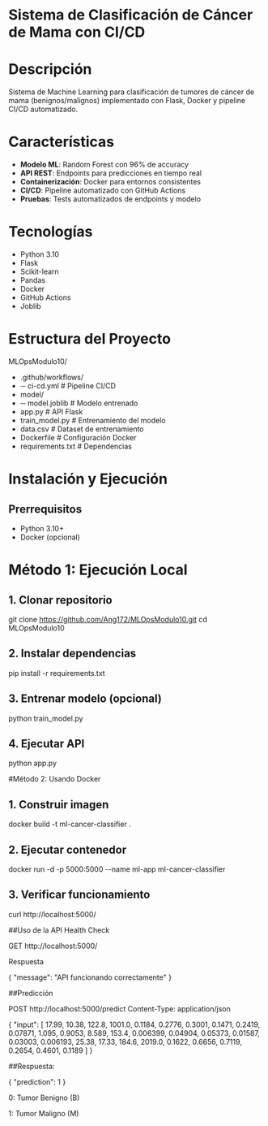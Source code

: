 # Sistema de Clasificación de Cáncer de Mama con CI/CD

# Descripción
Sistema de Machine Learning para clasificación de tumores de cáncer de mama (benignos/malignos) implementado con Flask, Docker y pipeline CI/CD automatizado.

# Características
- **Modelo ML**: Random Forest con 96% de accuracy  
- **API REST**: Endpoints para predicciones en tiempo real  
- **Containerización**: Docker para entornos consistentes  
- **CI/CD**: Pipeline automatizado con GitHub Actions  
- **Pruebas**: Tests automatizados de endpoints y modelo  

# Tecnologías
- Python 3.10  
- Flask  
- Scikit-learn  
- Pandas  
- Docker  
- GitHub Actions  
- Joblib  

# Estructura del Proyecto
MLOpsModulo10/
- .github/workflows/
- ─ ci-cd.yml # Pipeline CI/CD
- model/
- ─ model.joblib # Modelo entrenado
- app.py # API Flask
- train_model.py # Entrenamiento del modelo
- data.csv # Dataset de entrenamiento
- Dockerfile # Configuración Docker
- requirements.txt # Dependencias

# Instalación y Ejecución

## Prerrequisitos
- Python 3.10+  
- Docker (opcional)  

# Método 1: Ejecución Local

## 1. Clonar repositorio
git clone https://github.com/Ang172/MLOpsModulo10.git
cd MLOpsModulo10

## 2. Instalar dependencias
pip install -r requirements.txt

## 3. Entrenar modelo (opcional)
python train_model.py

## 4. Ejecutar API
python app.py

#Método 2: Usando Docker

## 1. Construir imagen
docker build -t ml-cancer-classifier .

## 2. Ejecutar contenedor
docker run -d -p 5000:5000 --name ml-app ml-cancer-classifier

## 3. Verificar funcionamiento
curl http://localhost:5000/

##Uso de la API
Health Check

GET http://localhost:5000/

Respuesta

{
    "message": "API funcionando correctamente"
}

##Predicción

POST http://localhost:5000/predict
Content-Type: application/json

{
    "input": [
        17.99, 10.38, 122.8, 1001.0, 0.1184, 0.2776, 0.3001, 
        0.1471, 0.2419, 0.07871, 1.095, 0.9053, 8.589, 
        153.4, 0.006399, 0.04904, 0.05373, 0.01587, 0.03003, 
        0.006193, 25.38, 17.33, 184.6, 2019.0, 0.1622, 0.6656, 
        0.7119, 0.2654, 0.4601, 0.1189
    ]
}


##Respuesta:

{
    "prediction": 1
}

0: Tumor Benigno (B)

1: Tumor Maligno (M)

